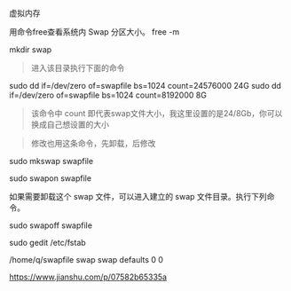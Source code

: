 虚拟内存

用命令free查看系统内 Swap 分区大小。
free -m

mkdir swap
> 进入该目录执行下面的命令

sudo dd if=/dev/zero of=swapfile bs=1024 count=24576000
24G
sudo dd if=/dev/zero of=swapfile bs=1024 count=8192000
8G
> 该命令中 count 即代表swap文件大小，我这里设置的是24/8Gb，你可以换成自己想设置的大小

> 修改也用这条命令，先卸载，后修改

sudo mkswap swapfile

sudo swapon swapfile

如果需要卸载这个 swap 文件，可以进入建立的 swap 文件目录。执行下列命令。

sudo swapoff swapfile


sudo gedit /etc/fstab

/home/q/swapfile swap swap defaults 0 0

https://www.jianshu.com/p/07582b65335a







